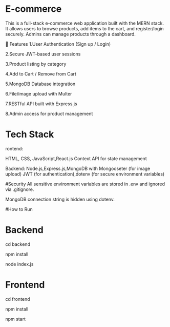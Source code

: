 # E-commerce
This is a full-stack e-commerce web application built with the MERN stack. It allows users to browse products, add items to the cart, and register/login securely. Admins can manage products through a dashboard.

🚀 Features
1.User Authentication (Sign up / Login)

2.Secure JWT-based user sessions

3.Product listing by category

4.Add to Cart / Remove from Cart

5.MongoDB Database integration

6.File/image upload with Multer

7.RESTful API built with Express.js

8.Admin access for product management

# Tech Stack
rontend:

HTML, CSS, JavaScript,React.js
Context API for state management

Backend:
Node.js,Express.js,MongoDB with Mongooseter (for image upload)
JWT (for authentication),dotenv (for secure environment variables)

#Security
All sensitive environment variables are stored in .env and ignored via .gitignore.

MongoDB connection string is hidden using dotenv.

#How to Run
# Backend

cd backend

npm install

node index.js

# Frontend
cd frontend

npm install

npm start

